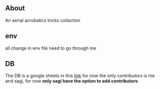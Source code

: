 ## About
An aerial acrobatics tricks collaction 

## env
all change in env file need to go through me 

## DB
The DB is a google sheets in this [link](https://docs.google.com/spreadsheets/d/11NqcF7C-FQtIf05DMV2fRNeiaWFCT3EaDi3t4ygR8Qo/edit?usp=sharing)
for now the only contributors is me and sagi, for now **only sagi have the option to add contributors** 